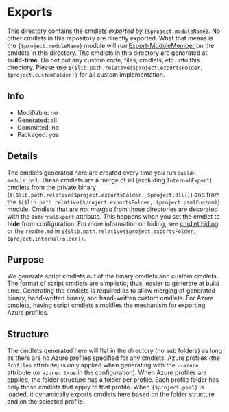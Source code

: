 # Exports
This directory contains the cmdlets *exported by* `{$project.moduleName}`. No other cmdlets in this repository are directly exported. What that means is the `{$project.moduleName}` module will run [Export-ModuleMember](https://docs.microsoft.com/en-us/powershell/module/microsoft.powershell.core/export-modulemember?view=powershell-6) on the cmldets in this directory. The cmdlets in this directory are generated at **build-time**. Do not put any custom code, files, cmdlets, etc. into this directory. Please use `${$lib.path.relative($project.exportsFolder, $project.customFolder)}` for all custom implementation.

## Info
- Modifiable: no
- Generated: all
- Committed: no
- Packaged: yes

## Details
The cmdlets generated here are created every time you run `build-module.ps1`. These cmdlets are a merge of all (excluding `InternalExport`) cmdlets from the private binary (`${$lib.path.relative($project.exportsFolder, $project.dll)}`) and from the `${$lib.path.relative($project.exportsFolder, $project.psm1Custom)}` module. Cmdlets that are *not merged* from those directories are decorated with the `InternalExport` attribute. This happens when you set the cmdlet to **hide** from configuration. For more information on hiding, see [cmdlet hiding](https://github.com/Azure/autorest/blob/master/docs/powershell/options.md#cmdlet-hiding-exportation-suppression) or the `readme.md` in `${$lib.path.relative($project.exportsFolder, $project.internalFolder)}`.

## Purpose
We generate script cmdlets out of the binary cmdlets and custom cmdlets. The format of script cmdlets are simplistic; thus, easier to generate at build time. Generating the cmdlets is required as to allow merging of generated binary, hand-written binary, and hand-written custom cmdlets. For Azure cmdlets, having script cmdlets simplifies the mechanism for exporting Azure profiles.

## Structure
The cmdlets generated here will flat in the directory (no sub folders) as long as there are no Azure profiles specified for any cmdlets. Azure profiles (the `Profiles` attribute) is only applied when generating with the `--azure` attribute (or `azure: true` in the configuration). When Azure profiles are applied, the folder structure has a folder per profile. Each profile folder has only those cmdlets that apply to that profile. When `{$project.psm1}` is loaded, it dynamically exports cmdlets here based on the folder structure and on the selected profile.